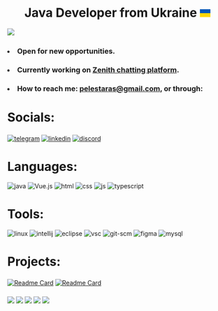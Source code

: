 <h1 align="center">Java Developer from Ukraine <img height="18" src="https://github.com/lipis/flag-icons/blob/main/flags/4x3/ua.svg"></h1>

![](https://komarev.com/ghpvc/?username=peles-taras)

### <ul>
### <li>Open for new opportunities.</li>
### <li>Currently working on [Zenith chatting platform](https://github.com/peles-taras/ZenithChat-backend).</li>
### <li>How to reach me: [pelestaras@gmail.com](mailto:pelestaras@gmail.com), or through:</li>
</ul>

<h1>Socials:</h1>

### <div>
<a href="https://t.me/noampersone"><img height="60" src="https://github.com/peles-taras/peles-taras/assets/92885035/4c55e8a7-7109-4c23-9e06-4df1a8852107" alt="telegram"></a>
<a href="https://www.linkedin.com/in/taras-peles"><img height="60" src="https://github.com/peles-taras/peles-taras/assets/92885035/7b2e11cd-2bab-4f8b-8467-832594ff313d" alt="linkedin"></a>
<a href="https://discordapp.com/users/230682850192523264"><img height="60" src="https://github.com/peles-taras/peles-taras/assets/92885035/b389da29-aa5f-4d37-9585-ce5d7717b7b9" alt="discord"></a>
</div>

<h1>Languages:</h1>

<div>
<img height="60" src="https://github.com/peles-taras/peles-taras/assets/92885035/58a3a02f-be4a-468a-b2a4-c4fae9014c09" alt="java">
<img height="60" src="https://github.com/peles-taras/peles-taras/assets/92885035/780a2157-9a3b-4b7f-8232-80892157feb2" alt="Vue.js">
<img height="60" src="https://github.com/peles-taras/peles-taras/assets/92885035/448755f8-f8ac-4885-8fda-87b809d7453f" alt="html">
<img height="60" src="https://github.com/peles-taras/peles-taras/assets/92885035/671a165f-1cec-4b92-8313-f08268c48656" alt="css">
<img height="60" src="https://github.com/peles-taras/peles-taras/assets/92885035/9d73978f-9509-4286-a621-bc1bb59aa121" alt="js">
<img height="60" src="https://github.com/peles-taras/peles-taras/assets/92885035/d86f4bc2-e9ed-4361-94d2-450ddb66242f" alt="typescript">
</div>

<h1>Tools:</h1>

<div>
<img height="60" src="https://github.com/peles-taras/peles-taras/assets/92885035/1f7f68fe-e418-49bb-ba62-02834250c4b0" alt="linux">
<img height="60" src="https://github.com/peles-taras/peles-taras/assets/92885035/fd75a0a2-c42a-48b2-af48-790befaa9b73" alt="intellij">
<img height="60" src="https://github.com/peles-taras/peles-taras/assets/92885035/43761ee3-7273-44b4-85a1-d4cd20ab7652" alt="eclipse">
<img height="60" src="https://github.com/peles-taras/peles-taras/assets/92885035/baf68933-2f33-4ebf-af60-26fe08445076" alt="vsc">
<img height="60" src="https://github.com/peles-taras/peles-taras/assets/92885035/e8ae97e6-aece-4605-8e2d-bcbc1ef09426" alt="git-scm">
<img height="60" src="https://github.com/peles-taras/peles-taras/assets/92885035/6343db4f-0ec0-4abf-be4c-083dec04425a" alt="figma">
<img height="60" src="https://github.com/peles-taras/peles-taras/assets/92885035/7539dcdc-5950-4490-a7fc-a4ef69c967ee" alt="mysql">
</div>

<h1>Projects:</h1>

### <div>
[![Readme Card](https://github-readme-stats.vercel.app/api/pin/?username=peles-taras&repo=TVShows_Website)](https://github.com/peles-taras/TVShows_Website)
[![Readme Card](https://github-readme-stats.vercel.app/api/pin/?username=peles-taras&repo=ZenithChat-backend)](https://github.com/peles-taras/ZenithChat-backend)
</div>

### <div>
![](https://github-profile-summary-cards.vercel.app/api/cards/profile-details?username=peles-taras&theme=solarized_dark)
![](https://github-profile-summary-cards.vercel.app/api/cards/most-commit-language?username=peles-taras&theme=solarized_dark)
![](https://github-profile-summary-cards.vercel.app/api/cards/repos-per-language?username=peles-taras&theme=solarized_dark)
![](https://github-profile-summary-cards.vercel.app/api/cards/stats?username=peles-taras&theme=solarized_dark)
![](https://github-profile-summary-cards.vercel.app/api/cards/productive-time?username=peles-taras&theme=solarized_dark)
</div>
